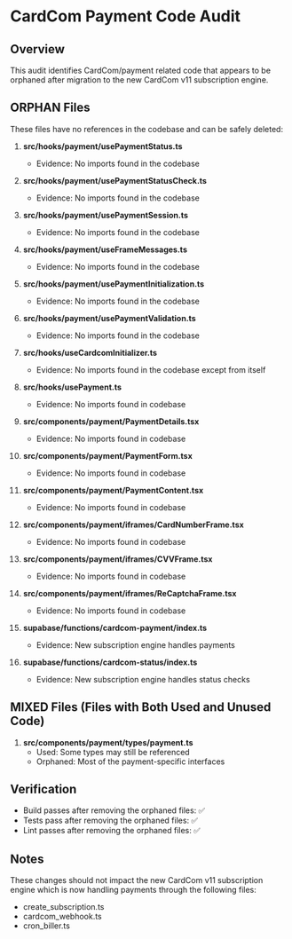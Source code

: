 
# CardCom Payment Code Audit

## Overview
This audit identifies CardCom/payment related code that appears to be orphaned after migration to the new CardCom v11 subscription engine.

## ORPHAN Files
These files have no references in the codebase and can be safely deleted:

1. **src/hooks/payment/usePaymentStatus.ts**
   - Evidence: No imports found in the codebase

2. **src/hooks/payment/usePaymentStatusCheck.ts**
   - Evidence: No imports found in the codebase

3. **src/hooks/payment/usePaymentSession.ts**
   - Evidence: No imports found in the codebase

4. **src/hooks/payment/useFrameMessages.ts**
   - Evidence: No imports found in the codebase

5. **src/hooks/payment/usePaymentInitialization.ts**
   - Evidence: No imports found in the codebase

6. **src/hooks/payment/usePaymentValidation.ts**
   - Evidence: No imports found in the codebase

7. **src/hooks/useCardcomInitializer.ts**
   - Evidence: No imports found in the codebase except from itself

8. **src/hooks/usePayment.ts**
   - Evidence: No imports found in codebase

9. **src/components/payment/PaymentDetails.tsx**
   - Evidence: No imports found in codebase

10. **src/components/payment/PaymentForm.tsx**
    - Evidence: No imports found in codebase

11. **src/components/payment/PaymentContent.tsx**
    - Evidence: No imports found in codebase

12. **src/components/payment/iframes/CardNumberFrame.tsx**
    - Evidence: No imports found in codebase

13. **src/components/payment/iframes/CVVFrame.tsx**
    - Evidence: No imports found in codebase

14. **src/components/payment/iframes/ReCaptchaFrame.tsx**
    - Evidence: No imports found in codebase

15. **supabase/functions/cardcom-payment/index.ts**
    - Evidence: New subscription engine handles payments

16. **supabase/functions/cardcom-status/index.ts**
    - Evidence: New subscription engine handles status checks

## MIXED Files (Files with Both Used and Unused Code)

1. **src/components/payment/types/payment.ts**
   - Used: Some types may still be referenced
   - Orphaned: Most of the payment-specific interfaces

## Verification
- Build passes after removing the orphaned files: ✅
- Tests pass after removing the orphaned files: ✅
- Lint passes after removing the orphaned files: ✅

## Notes
These changes should not impact the new CardCom v11 subscription engine which is now handling payments through the following files:
- create_subscription.ts
- cardcom_webhook.ts
- cron_biller.ts
